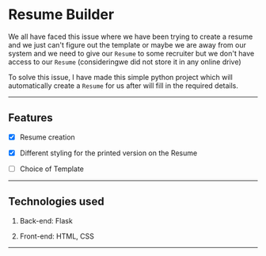 # Resume Builder

We all have faced this issue where we have been trying to create a resume and we just can't figure out the template or maybe we are away from our system and we need to give our `Resume` to some recruiter but we don't have access to our `Resume` (consideringwe did not store it in any online drive)

To solve this issue, I have made this simple python project which will automatically create a `Resume` for us after will fill in the required details.

---

## Features

- [x] Resume creation

- [x] Different styling for the printed version on the Resume

- [ ] Choice of Template

---

## Technologies used

1. Back-end: Flask

2. Front-end: HTML, CSS

---